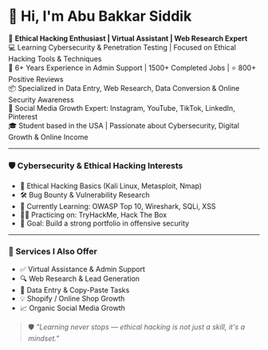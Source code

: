 # 👋 Hi, I'm Abu Bakkar Siddik

🎯 **Ethical Hacking Enthusiast | Virtual Assistant | Web Research Expert**  
💻 Learning Cybersecurity & Penetration Testing | Focused on Ethical Hacking Tools & Techniques  
💼 6+ Years Experience in Admin Support | 1500+ Completed Jobs | ⭐ 800+ Positive Reviews  
📦 Specialized in Data Entry, Web Research, Data Conversion & Online Security Awareness  
📲 Social Media Growth Expert: Instagram, YouTube, TikTok, LinkedIn, Pinterest  
🎓 Student based in the USA | Passionate about Cybersecurity, Digital Growth & Online Income

---

### 🛡️ Cybersecurity & Ethical Hacking Interests
- 🔐 Ethical Hacking Basics (Kali Linux, Metasploit, Nmap)  
- 🛠️ Bug Bounty & Vulnerability Research  
- 📘 Currently Learning: OWASP Top 10, Wireshark, SQLi, XSS  
- 🧑‍💻 Practicing on: TryHackMe, Hack The Box  
- 🚀 Goal: Build a strong portfolio in offensive security

---

### 💼 Services I Also Offer
- ✅ Virtual Assistance & Admin Support  
- 🔍 Web Research & Lead Generation  
- 🧾 Data Entry & Copy-Paste Tasks  
- 💡 Shopify / Online Shop Growth  
- 📈 Organic Social Media Growth

> 🛡️ *"Learning never stops — ethical hacking is not just a skill, it's a mindset."*
